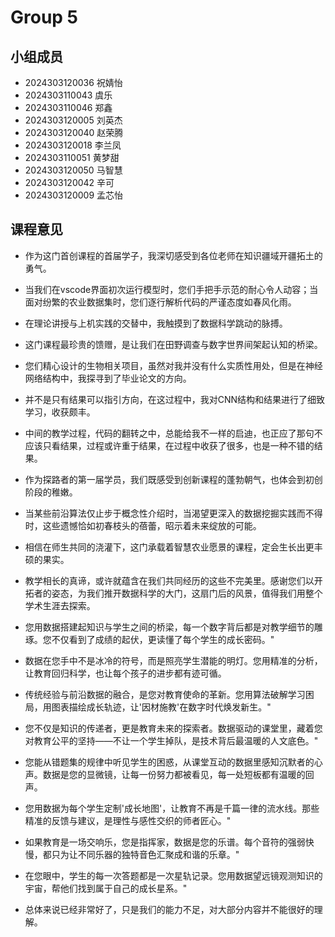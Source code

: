 # Group 5

## 小组成员

* 2024303120036 祝婧怡
* 2024303110043 虞乐
* 2024303110046 郑鑫
* 2024303120005 刘英杰
* 2024303120040 赵荣腾
* 2024303120018 李兰凤
* 2024303110051 黄梦甜
* 2024303120050 马智慧
* 2024303120042 辛可
* 2024303120009 孟芯怡

## 课程意见

* 作为这门首创课程的首届学子，我深切感受到各位老师在知识疆域开疆拓土的勇气。

* 当我们在vscode界面初次运行模型时，您们手把手示范的耐心令人动容；当面对纷繁的农业数据集时，您们逐行解析代码的严谨态度如春风化雨。

* 在理论讲授与上机实践的交替中，我触摸到了数据科学跳动的脉搏。

* 这门课程最珍贵的馈赠，是让我们在田野调查与数字世界间架起认知的桥梁。

* 您们精心设计的生物相关项目，虽然对我并没有什么实质性用处，但是在神经网络结构中，我探寻到了毕业论文的方向。

* 并不是只有结果可以指引方向，在这过程中，我对CNN结构和结果进行了细致学习，收获颇丰。

* 中间的教学过程，代码的翻转之中，总能给我不一样的启迪，也正应了那句不应该只看结果，过程或许重于结果，在过程中收获了很多，也是一种不错的结果。

* 作为探路者的第一届学员，我们既感受到创新课程的蓬勃朝气，也体会到初创阶段的稚嫩。

* 当某些前沿算法仅止步于概念性介绍时，当渴望更深入的数据挖掘实践而不得时，这些遗憾恰如初春枝头的蓓蕾，昭示着未来绽放的可能。

* 相信在师生共同的浇灌下，这门承载着智慧农业愿景的课程，定会生长出更丰硕的果实。

* 教学相长的真谛，或许就蕴含在我们共同经历的这些不完美里。感谢您们以开拓者的姿态，为我们推开数据科学的大门，这扇门后的风景，值得我们用整个学术生涯去探索。

* 您用数据搭建起知识与学生之间的桥梁，每一个数字背后都是对教学细节的雕琢。您不仅看到了成绩的起伏，更读懂了每个学生的成长密码。"

* 数据在您手中不是冰冷的符号，而是照亮学生潜能的明灯。您用精准的分析，让教育回归科学，也让每个孩子的进步都有迹可循。

* 传统经验与前沿数据的融合，是您对教育使命的革新。您用算法破解学习困局，用图表描绘成长轨迹，让'因材施教'在数字时代焕发新生。"

* 您不仅是知识的传递者，更是教育未来的探索者。数据驱动的课堂里，藏着您对教育公平的坚持——不让一个学生掉队，是技术背后最温暖的人文底色。"

* 您能从错题集的规律中听见学生的困惑，从课堂互动的数据里感知沉默者的心声。数据是您的显微镜，让每一份努力都被看见，每一处短板都有温暖的回声。

* 您用数据为每个学生定制'成长地图'，让教育不再是千篇一律的流水线。那些精准的反馈与建议，是理性与感性交织的师者匠心。"

* 如果教育是一场交响乐，您是指挥家，数据是您的乐谱。每个音符的强弱快慢，都只为让不同乐器的独特音色汇聚成和谐的乐章。"

* 在您眼中，学生的每一次答题都是一次星轨记录。您用数据望远镜观测知识的宇宙，帮他们找到属于自己的成长星系。"

* 总体来说已经非常好了，只是我们的能力不足，对大部分内容并不能很好的理解。


